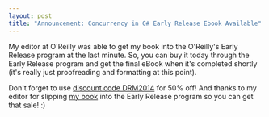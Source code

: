 ```yaml
---
layout: post
title: "Announcement: Concurrency in C# Early Release Ebook Available"
---
```

My editor at O'Reilly was able to get my book into the O'Reilly's Early Release program at the last minute. So, you can buy it today through the Early Release program and get the final eBook when it's completed shortly (it's really just proofreading and formatting at this point).



Don't forget to use [discount code DRM2014](http://shop.oreilly.com/category/deals/day-against-drm.do) for 50% off! And thanks to my editor for slipping [my book](http://tinyurl.com/ConcurrencyCookbook) into the Early Release program so you can get that sale! :)

